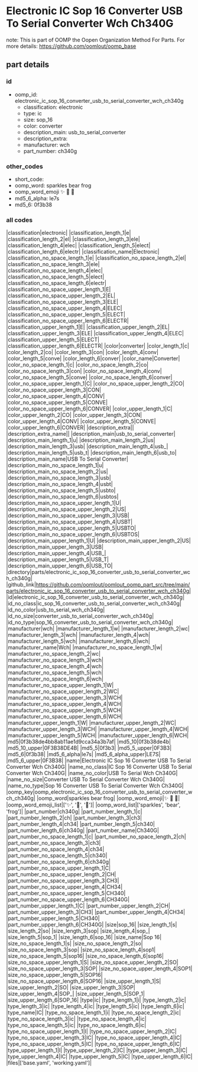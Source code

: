 # Electronic IC Sop 16 Converter USB To Serial Converter Wch Ch340G  

note: This is part of OOMP the Oopen Organization Method For Parts. For more details: https://github.com/oomlout/oomp_base

##  part details





### id
* oomp_id: electronic_ic_sop_16_converter_usb_to_serial_converter_wch_ch340g
  * classification: electronic
  * type: ic
  * size: sop_16
  * color: converter
  * description_main: usb_to_serial_converter
  * description_extra: 
  * manufacturer: wch
  * part_number: ch340g

### other_codes
* short_code: 
* oomp_word: sparkles bear frog
* oomp_word_emoji :sparkles: :bear: :frog:
* md5_6_alpha: le7s
* md5_6: 0f3b38

### all codes 
|classification|electronic|
|classification_length_1|e|
|classification_length_2|el|
|classification_length_3|ele|
|classification_length_4|elec|
|classification_length_5|elect|
|classification_length_6|electr|
|classification_name|Electronic|
|classification_no_space_length_1|e|
|classification_no_space_length_2|el|
|classification_no_space_length_3|ele|
|classification_no_space_length_4|elec|
|classification_no_space_length_5|elect|
|classification_no_space_length_6|electr|
|classification_no_space_upper_length_1|E|
|classification_no_space_upper_length_2|EL|
|classification_no_space_upper_length_3|ELE|
|classification_no_space_upper_length_4|ELEC|
|classification_no_space_upper_length_5|ELECT|
|classification_no_space_upper_length_6|ELECTR|
|classification_upper_length_1|E|
|classification_upper_length_2|EL|
|classification_upper_length_3|ELE|
|classification_upper_length_4|ELEC|
|classification_upper_length_5|ELECT|
|classification_upper_length_6|ELECTR|
|color|converter|
|color_length_1|c|
|color_length_2|co|
|color_length_3|con|
|color_length_4|conv|
|color_length_5|conve|
|color_length_6|conver|
|color_name|Converter|
|color_no_space_length_1|c|
|color_no_space_length_2|co|
|color_no_space_length_3|con|
|color_no_space_length_4|conv|
|color_no_space_length_5|conve|
|color_no_space_length_6|conver|
|color_no_space_upper_length_1|C|
|color_no_space_upper_length_2|CO|
|color_no_space_upper_length_3|CON|
|color_no_space_upper_length_4|CONV|
|color_no_space_upper_length_5|CONVE|
|color_no_space_upper_length_6|CONVER|
|color_upper_length_1|C|
|color_upper_length_2|CO|
|color_upper_length_3|CON|
|color_upper_length_4|CONV|
|color_upper_length_5|CONVE|
|color_upper_length_6|CONVER|
|description_extra||
|description_extra_name||
|description_main|usb_to_serial_converter|
|description_main_length_1|u|
|description_main_length_2|us|
|description_main_length_3|usb|
|description_main_length_4|usb_|
|description_main_length_5|usb_t|
|description_main_length_6|usb_to|
|description_main_name|USB To Serial Converter|
|description_main_no_space_length_1|u|
|description_main_no_space_length_2|us|
|description_main_no_space_length_3|usb|
|description_main_no_space_length_4|usbt|
|description_main_no_space_length_5|usbto|
|description_main_no_space_length_6|usbtos|
|description_main_no_space_upper_length_1|U|
|description_main_no_space_upper_length_2|US|
|description_main_no_space_upper_length_3|USB|
|description_main_no_space_upper_length_4|USBT|
|description_main_no_space_upper_length_5|USBTO|
|description_main_no_space_upper_length_6|USBTOS|
|description_main_upper_length_1|U|
|description_main_upper_length_2|US|
|description_main_upper_length_3|USB|
|description_main_upper_length_4|USB_|
|description_main_upper_length_5|USB_T|
|description_main_upper_length_6|USB_TO|
|directory|parts/electronic_ic_sop_16_converter_usb_to_serial_converter_wch_ch340g|
|github_link|https://github.com/oomlout/oomlout_oomp_part_src/tree/main/parts/electronic_ic_sop_16_converter_usb_to_serial_converter_wch_ch340g|
|id|electronic_ic_sop_16_converter_usb_to_serial_converter_wch_ch340g|
|id_no_class|ic_sop_16_converter_usb_to_serial_converter_wch_ch340g|
|id_no_color|usb_to_serial_wch_ch340g|
|id_no_size|converter_usb_to_serial_converter_wch_ch340g|
|id_no_type|sop_16_converter_usb_to_serial_converter_wch_ch340g|
|manufacturer|wch|
|manufacturer_length_1|w|
|manufacturer_length_2|wc|
|manufacturer_length_3|wch|
|manufacturer_length_4|wch|
|manufacturer_length_5|wch|
|manufacturer_length_6|wch|
|manufacturer_name|Wch|
|manufacturer_no_space_length_1|w|
|manufacturer_no_space_length_2|wc|
|manufacturer_no_space_length_3|wch|
|manufacturer_no_space_length_4|wch|
|manufacturer_no_space_length_5|wch|
|manufacturer_no_space_length_6|wch|
|manufacturer_no_space_upper_length_1|W|
|manufacturer_no_space_upper_length_2|WC|
|manufacturer_no_space_upper_length_3|WCH|
|manufacturer_no_space_upper_length_4|WCH|
|manufacturer_no_space_upper_length_5|WCH|
|manufacturer_no_space_upper_length_6|WCH|
|manufacturer_upper_length_1|W|
|manufacturer_upper_length_2|WC|
|manufacturer_upper_length_3|WCH|
|manufacturer_upper_length_4|WCH|
|manufacturer_upper_length_5|WCH|
|manufacturer_upper_length_6|WCH|
|md5|0f3b38de4bb8ab11ae1d9cca34a3b7af|
|md5_10|0f3b38de4b|
|md5_10_upper|0F3B38DE4B|
|md5_5|0f3b3|
|md5_5_upper|0F3B3|
|md5_6|0f3b38|
|md5_6_alpha|le7s|
|md5_6_alpha_upper|LE7S|
|md5_6_upper|0F3B38|
|name|Electronic IC Sop 16 Converter USB To Serial Converter Wch Ch340G|
|name_no_class|IC Sop 16 Converter USB To Serial Converter Wch Ch340G|
|name_no_color|USB To Serial Wch Ch340G|
|name_no_size|Converter USB To Serial Converter Wch Ch340G|
|name_no_type|Sop 16 Converter USB To Serial Converter Wch Ch340G|
|oomp_key|oomp_electronic_ic_sop_16_converter_usb_to_serial_converter_wch_ch340g|
|oomp_word|sparkles bear frog|
|oomp_word_emoji|:sparkles: :bear: :frog:|
|oomp_word_emoji_list|[':sparkles:', ':bear:', ':frog:']|
|oomp_word_list|['sparkles', 'bear', 'frog']|
|part_number|ch340g|
|part_number_length_1|c|
|part_number_length_2|ch|
|part_number_length_3|ch3|
|part_number_length_4|ch34|
|part_number_length_5|ch340|
|part_number_length_6|ch340g|
|part_number_name|Ch340G|
|part_number_no_space_length_1|c|
|part_number_no_space_length_2|ch|
|part_number_no_space_length_3|ch3|
|part_number_no_space_length_4|ch34|
|part_number_no_space_length_5|ch340|
|part_number_no_space_length_6|ch340g|
|part_number_no_space_upper_length_1|C|
|part_number_no_space_upper_length_2|CH|
|part_number_no_space_upper_length_3|CH3|
|part_number_no_space_upper_length_4|CH34|
|part_number_no_space_upper_length_5|CH340|
|part_number_no_space_upper_length_6|CH340G|
|part_number_upper_length_1|C|
|part_number_upper_length_2|CH|
|part_number_upper_length_3|CH3|
|part_number_upper_length_4|CH34|
|part_number_upper_length_5|CH340|
|part_number_upper_length_6|CH340G|
|size|sop_16|
|size_length_1|s|
|size_length_2|so|
|size_length_3|sop|
|size_length_4|sop_|
|size_length_5|sop_1|
|size_length_6|sop_16|
|size_name|Sop 16|
|size_no_space_length_1|s|
|size_no_space_length_2|so|
|size_no_space_length_3|sop|
|size_no_space_length_4|sop1|
|size_no_space_length_5|sop16|
|size_no_space_length_6|sop16|
|size_no_space_upper_length_1|S|
|size_no_space_upper_length_2|SO|
|size_no_space_upper_length_3|SOP|
|size_no_space_upper_length_4|SOP1|
|size_no_space_upper_length_5|SOP16|
|size_no_space_upper_length_6|SOP16|
|size_upper_length_1|S|
|size_upper_length_2|SO|
|size_upper_length_3|SOP|
|size_upper_length_4|SOP_|
|size_upper_length_5|SOP_1|
|size_upper_length_6|SOP_16|
|type|ic|
|type_length_1|i|
|type_length_2|ic|
|type_length_3|ic|
|type_length_4|ic|
|type_length_5|ic|
|type_length_6|ic|
|type_name|IC|
|type_no_space_length_1|i|
|type_no_space_length_2|ic|
|type_no_space_length_3|ic|
|type_no_space_length_4|ic|
|type_no_space_length_5|ic|
|type_no_space_length_6|ic|
|type_no_space_upper_length_1|I|
|type_no_space_upper_length_2|IC|
|type_no_space_upper_length_3|IC|
|type_no_space_upper_length_4|IC|
|type_no_space_upper_length_5|IC|
|type_no_space_upper_length_6|IC|
|type_upper_length_1|I|
|type_upper_length_2|IC|
|type_upper_length_3|IC|
|type_upper_length_4|IC|
|type_upper_length_5|IC|
|type_upper_length_6|IC|
|files|['base.yaml', 'working.yaml']|
